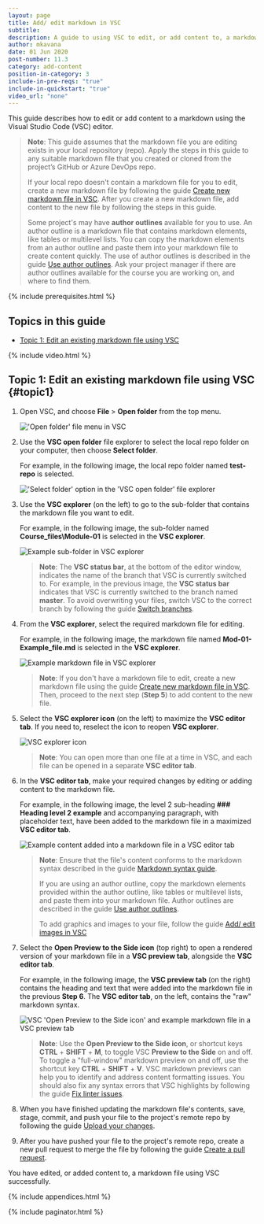 ```yaml
---
layout: page
title: Add/ edit markdown in VSC
subtitle:
description: A guide to using VSC to edit, or add content to, a markdown file in a local repo
author: mkavana
date: 01 Jun 2020
post-number: 11.3
category: add-content
position-in-category: 3
include-in-pre-reqs: "true"
include-in-quickstart: "true"
video_url: "none"
---
```


This guide describes how to edit or add content to a markdown using the Visual Studio Code (VSC) editor.

> **Note**: This guide assumes that the markdown file you are editing exists in your local repository (repo). Apply the steps in this guide to any suitable markdown file that you created or cloned from the project’s GitHub or Azure DevOps repo.
>
> If your local repo doesn't contain a markdown file for you to edit, create a new markdown file by following the guide [Create new markdown file in VSC]({{site.baseurl}}/add-content/create-file.html). After you create a new markdown file, add content to the new file by following the steps in this guide.
>
> Some project's may have **author outlines** available for you to use. An author outline is a markdown file that contains markdown elements, like tables or multilevel lists. You can copy the markdown elements from an author outline and paste them into your markdown file to create content quickly. The use of author outlines is described in the guide [Use author outlines]({{site.baseurl}}/add-content/author-outline.html). Ask your project manager if there are author outlines available for the course you are working on, and where to find them.
>

{% include prerequisites.html %}

## Topics in this guide

- [Topic 1: Edit an existing markdown file using VSC](#topic1)

{% include video.html %}

## Topic 1: Edit an existing markdown file using VSC {#topic1}

1. Open VSC, and choose **File** > **Open folder** from the top menu.

    !['Open folder' file menu in VSC](../assets/images/11-add-content/add-markdown/edit-001.png)

2. Use the **VSC open folder** file explorer to select the local repo folder on your computer, then choose **Select folder**.

    For example, in the following image, the local repo folder named **test-repo** is selected.

    !['Select folder' option in the 'VSC open folder' file explorer](../assets/images/11-add-content/add-markdown/edit-002.png)

3. Use the **VSC explorer** (on the left) to go to the sub-folder that contains the markdown file you want to edit.

    For example, in the following image, the sub-folder named **Course_files\Module-01** is selected in the **VSC explorer**.

    ![Example sub-folder in VSC explorer](../assets/images/11-add-content/add-markdown/edit-003.png)

    > **Note**: The **VSC status bar**, at the bottom of the editor window, indicates the name of the branch that VSC is currently switched to. For example, in the previous image, the **VSC status bar** indicates that VSC is currently switched to the branch named **master**. To avoid overwriting your files, switch VSC to the correct branch by following the guide [Switch branches]({{site.baseurl}}/branches/switch-branch.html).
    >

4. From the **VSC explorer**, select the required markdown file for editing.

    For example, in the following image, the markdown file named **Mod-01-Example_file.md** is selected in the **VSC explorer**.

    ![Example markdown file in VSC explorer](../assets/images/11-add-content/add-markdown/edit-004.png)

    > **Note**: If you don't have a markdown file to edit, create a new markdown file using the guide [Create new markdown file in VSC]({{site.baseurl}}/add-content/create-file.html). Then, proceed to the next step (**Step 5**) to add content to the new file.

5. Select the **VSC explorer icon** (on the left) to maximize the **VSC editor tab**. If you need to, reselect the icon to reopen **VSC explorer**.

    ![VSC explorer icon](../assets/images/11-add-content/add-markdown/edit-005.png)

    > **Note**: You can open more than one file at a time in VSC, and each file can be opened in a separate **VSC editor tab**.
    >

6. In the **VSC editor tab**, make your required changes by editing or adding content to the markdown file.

    For example, in the following image, the level 2 sub-heading **### Heading level 2 example** and accompanying paragraph, with placeholder text, have been added to the markdown file in a maximized **VSC editor tab**.

    ![Example content added into a markdown file in a VSC editor tab](../assets/images/11-add-content/add-markdown/edit-006.png)

    > **Note**: Ensure that the file's content conforms to the markdown syntax described in the guide [Markdown syntax guide]({{site.baseurl}}/add-content/syntax.html).
    >
    > If you are using an author outline, copy the markdown elements provided within the author outline, like tables or multilevel lists, and paste them into your markdown file. Author outlines are described in the guide [Use author outlines]({{site.baseurl}}/add-content/author-outline.html).
    >
    > To add graphics and images to your file, follow the guide [Add/ edit images in VSC]({{site.baseurl}}/add-content/add-images.html)
    >

7. Select the **Open Preview to the Side icon** (top right) to open a rendered version of your markdown file in a **VSC preview tab**, alongside the **VSC editor tab**.

    For example, in the following image, the **VSC preview tab** (on the right) contains the heading and text that were added into the markdown file in the previous **Step 6**. The **VSC editor tab**, on the left, contains the "raw" markdown syntax.

    ![VSC 'Open Preview to the Side icon' and example markdown file in a VSC preview tab](../assets/images/11-add-content/add-markdown/edit-007.png)

    > **Note**: Use the **Open Preview to the Side icon**, or shortcut keys **CTRL** + **SHIFT** + **M**, to toggle VSC **Preview to the Side** on and off. To toggle a "full-window" markdown preview on and off, use the shortcut key **CTRL** + **SHIFT** + **V**. VSC markdown previews can help you to identify and address content formatting issues. You should also fix any syntax errors that VSC highlights by following the guide [Fix linter issues]({{site.baseurl}}/add-content/fix-linter.html).
    >

8. When you have finished updating the markdown file's contents, save, stage, commit, and push your file to the project's remote repo by following the guide [Upload your changes]({{site.baseurl}}/branches/push-changes.html).

9. After you have pushed your file to the project's remote repo, create a new pull request to merge the file by following the guide [Create a pull request]({{site.baseurl}}/pull-requests/create-pr.html).

You have edited, or added content to, a markdown file using VSC successfully.

{% include appendices.html %}

{% include paginator.html %}
